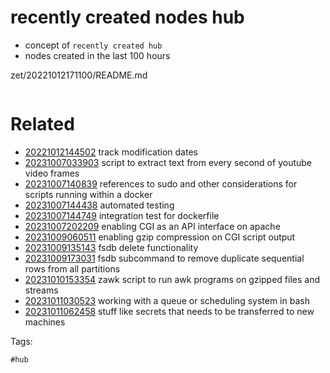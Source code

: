 # recently created nodes hub

- concept of `recently created hub`
- nodes created in the last 100 hours

zet/20221012171100/README.md

```
```

# Related

- [20221012144502](/zet/20221012144502/README.md) track modification dates
- [20231007033903](/zet/20231007033903/README.md) script to extract text from every second of youtube video frames
- [20231007140839](/zet/20231007140839/README.md) references to sudo and other considerations for scripts running within a docker
- [20231007144438](/zet/20231007144438/README.md) automated testing
- [20231007144749](/zet/20231007144749/README.md) integration test for dockerfile
- [20231007202209](/zet/20231007202209/README.md) enabling CGI as an API interface on apache
- [20231009060511](/zet/20231009060511/README.md) enabling gzip compression on CGI script output
- [20231009135143](/zet/20231009135143/README.md) fsdb delete functionality
- [20231009173031](/zet/20231009173031/README.md) fsdb subcommand to remove duplicate sequential rows from all partitions
- [20231010153354](/zet/20231010153354/README.md) zawk script to run awk programs on gzipped files and streams
- [20231011030523](/zet/20231011030523/README.md) working with a queue or scheduling system in bash
- [20231011062458](/zet/20231011062458/README.md) stuff like secrets that needs to be transferred to new machines

Tags:

    #hub

